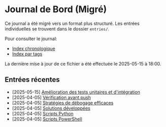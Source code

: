 # Journal de Bord (Migré)

Ce journal a été migré vers un format plus structuré. Les entrées individuelles se trouvent dans le dossier `entries/`.

Pour consulter le journal:
- [Index chronologique](index.md)
- [Index par tags](tags/)

La dernière mise à jour de ce fichier a été effectuée le 2025-05-15 à 18:00.

## Entrées récentes

- [2025-05-15] [Amélioration des tests unitaires et d'intégration](entries/2025-05-15-amelioration-tests-unitaires-integration.md)
- [2025-04-05] [Vérification avant push](entries/2025-04-05-v-rification-avant-push.md)
- [2025-04-05] [Stratégies de débogage efficaces](entries/2025-04-05-strat-gies-de-d-bogage-efficaces.md)
- [2025-04-05] [Solutions développées](entries/2025-04-05-solutions-d-velopp-es.md)
- [2025-04-05] [Scripts Python](entries/2025-04-05-scripts-python.md)
- [2025-04-05] [Scripts PowerShell](entries/2025-04-05-scripts-powershell.md)
